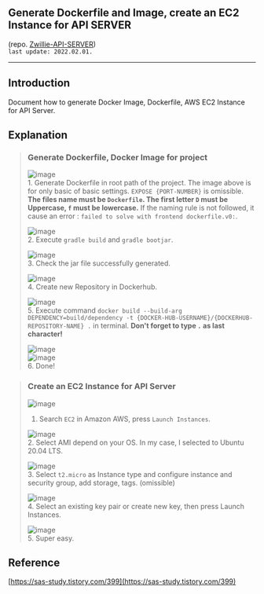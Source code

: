 ## Generate Dockerfile and Image, create an EC2 Instance for API SERVER
(repo. [Zwillie-API-SERVER](https://github.com/codepark-kr/Zwillie-API-SERVER))  
`last update: 2022.02.01.`

---
## Introduction
Document how to generate Docker Image, Dockerfile, AWS EC2 Instance for API Server.

## Explanation
> ### Generate Dockerfile, Docker Image for project
> ![image](https://user-images.githubusercontent.com/68538569/151923038-d9f59f57-fdad-4545-b91f-bd7075c4c662.png)    
> 1\. Generate Dockerfile in root path of the project. The image above is for only basic of basic settings. `EXPOSE {PORT-NUMBER}` is omissible. **The files name must be `Dockerfile`. The first letter `D` must be Uppercase, `f` must be lowercase.** If the naming rule is not followed, it cause an error : `failed to solve with frontend dockerfile.v0:`.
>
> ![image](https://user-images.githubusercontent.com/68538569/151924570-994be893-bbee-4263-a4b4-6100065976b3.png)  
> 2. Execute `gradle build` and `gradle bootjar`.
>
> ![image](https://user-images.githubusercontent.com/68538569/151924966-abc5fd7f-f517-4d37-b055-c2bf46345313.png)  
> 3. Check the jar file successfully generated.
>
> ![image](https://user-images.githubusercontent.com/68538569/151925252-d5b867cc-7715-495e-89eb-ce72a881afd1.png)  
> 4. Create new Repository in Dockerhub.
>
> ![image](https://user-images.githubusercontent.com/68538569/151925694-a153b49e-5ca5-43d3-8fdb-9d03193e4ed6.png)  
> 5. Execute command `docker build --build-arg DEPENDENCY=build/dependency -t {DOCKER-HUB-USERNAME}/{DOCKERHUB-REPOSITORY-NAME} .` in terminal. **Don't forget to type `.` as last character!**
>
> ![image](https://user-images.githubusercontent.com/68538569/151926094-85a64b77-dad1-4891-9887-afcaafb4bda0.png)    
> ![image](https://user-images.githubusercontent.com/68538569/151926224-8a164708-08e3-4e5d-81d5-022e28b666ee.png)  
> 6. Done!

> ### Create an EC2 Instance for API Server
> ![image](https://user-images.githubusercontent.com/68538569/151926355-f7d2e0b8-7f6d-419a-a6e9-aae0b8e0fc0b.png)  
> 1. Search `EC2` in Amazon AWS, press `Launch Instances`.
>
> ![image](https://user-images.githubusercontent.com/68538569/151926511-54e0286a-9e0c-40eb-a535-2e73437d21ce.png)  
> 2. Select AMI depend on your OS. In my case, I selected to Ubuntu 20.04 LTS.
>
> ![image](https://user-images.githubusercontent.com/68538569/151926956-9dd999c9-7feb-425f-b368-19070b18620a.png)  
> 3. Select `t2.micro` as Instance type and configure instance and security group, add storage, tags. (omissible)
>
> ![image](https://user-images.githubusercontent.com/68538569/151927149-3e1a559e-2c63-4194-979a-93cbf3a63a41.png)  
> 4. Select an existing key pair or create new key, then press Launch Instances.
>
> ![image](https://user-images.githubusercontent.com/68538569/151927505-f97a998d-337c-4250-b091-ebf1688697c4.png)  
> 5. Super easy.


## Reference
[https://sas-study.tistory.com/399](https://sas-study.tistory.com/399)
